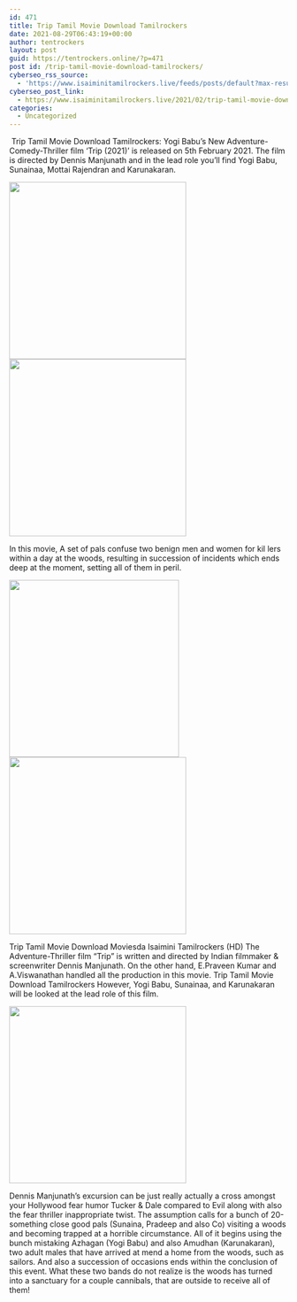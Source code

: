 ```yaml
---
id: 471
title: Trip Tamil Movie Download Tamilrockers
date: 2021-08-29T06:43:19+00:00
author: tentrockers
layout: post
guid: https://tentrockers.online/?p=471
post id: /trip-tamil-movie-download-tamilrockers/
cyberseo_rss_source:
  - 'https://www.isaiminitamilrockers.live/feeds/posts/default?max-results=150&start-index=151'
cyberseo_post_link:
  - https://www.isaiminitamilrockers.live/2021/02/trip-tamil-movie-download-tamilrockers.html
categories:
  - Uncategorized
---
```

<meta content="&nbsp;Trip Tamil Movie Download Tamilrockers: Yogi Babu’s New Adventure-Comedy-Thriller film ‘Trip (2021)’ is released on 5th February 2021. The ..." name="twitter:description" />

  


<center>
</center>

&nbsp;Trip Tamil Movie Download Tamilrockers: Yogi Babu’s New Adventure-Comedy-Thriller film ‘Trip (2021)’ is released on 5th February 2021. The film is directed by Dennis Manjunath and in the lead role you’ll find Yogi Babu, Sunainaa, Mottai Rajendran and Karunakaran.

<div class="separator">
  <a href="https://1.bp.blogspot.com/-rQkbZ94s87E/YB92hTWtVmI/AAAAAAAAAPc/cgjE7f41SckNfjpYEC3S4vJUcoxZa1ZowCLcBGAsYHQ/s1200/70960500.jpg" imageanchor="1"><img border="0" data-original-height="900" data-original-width="1200" src="https://1.bp.blogspot.com/-rQkbZ94s87E/YB92hTWtVmI/AAAAAAAAAPc/cgjE7f41SckNfjpYEC3S4vJUcoxZa1ZowCLcBGAsYHQ/s320/70960500.jpg" width="320" /></a>
</div>



<div class="separator">
  <a href="https://aaaaaco.com/50c55816bb/1e7a37aebc/?placementName=default" imageanchor="1" target="_blank" rel="noopener"><img border="0" data-original-height="166" data-original-width="800" src="https://1.bp.blogspot.com/-fMcSEf91aaU/YB92yNHgGHI/AAAAAAAAAPk/Ye6MfxwiWtIl8lWGDlX7nvTKS1H_WlIIACLcBGAsYHQ/s320/unnamed.gif" width="320" /></a>
</div>

<ins data-width="0" data-height="0" class="re754ced34f" data-domain="//aaaaaco.com" data-affquery="/706b90383e/e754ced34f/?placementName=default"></ins>

In this movie, A set of pals confuse two benign men and women for kil lers within a day at the woods, resulting in succession of incidents which ends deep at the moment, setting all of them in peril.<ins data-width="0" data-height="0" class="re754ced34f" data-domain="//aaaaaco.com" data-affquery="/706b90383e/e754ced34f/?placementName=default"></ins>

<div class="separator">
  <a href="https://1.bp.blogspot.com/-M47d_HWslX0/YB92rWUbnvI/AAAAAAAAAPg/5eME4wTbh7UcWRx2p3S3UO-3l0ZeJfDRQCLcBGAsYHQ/s540/trip-et00126236-16-12-2020-02-06-35.jpg" imageanchor="1"><img loading="lazy" border="0" data-original-height="540" data-original-width="360" height="320" src="https://1.bp.blogspot.com/-M47d_HWslX0/YB92rWUbnvI/AAAAAAAAAPg/5eME4wTbh7UcWRx2p3S3UO-3l0ZeJfDRQCLcBGAsYHQ/w307-h320/trip-et00126236-16-12-2020-02-06-35.jpg" width="307" /></a>
</div>



<div class="separator">
  <a href="https://aaaaaco.com/50c55816bb/1e7a37aebc/?placementName=default" imageanchor="1" target="_blank" rel="noopener"><img border="0" data-original-height="166" data-original-width="800" src="https://1.bp.blogspot.com/-qgSM0IW-0Ek/YB9250SIjxI/AAAAAAAAAPo/5WyHuxlJZ5YSwWvMx0n-6NhKNnz-Q_0ngCLcBGAsYHQ/s320/unnamed.gif" width="320" /></a>
</div>

<ins data-width="0" data-height="0" class="re754ced34f" data-domain="//aaaaaco.com" data-affquery="/706b90383e/e754ced34f/?placementName=default"></ins>

Trip Tamil Movie Download Moviesda Isaimini Tamilrockers (HD) The Adventure-Thriller film “Trip” is written and directed by Indian filmmaker & screenwriter Dennis Manjunath. On the other hand, E.Praveen Kumar and A.Viswanathan handled all the production in this movie. Trip Tamil Movie Download Tamilrockers However, Yogi Babu, Sunainaa, and Karunakaran will be looked at the lead role of this film.

<div class="separator">
  <a href="https://aaaaaco.com/50c55816bb/1e7a37aebc/?placementName=default" imageanchor="1" target="_blank" rel="noopener"><img border="0" data-original-height="166" data-original-width="800" src="https://1.bp.blogspot.com/-HOEveDQT0Es/YB929vgJPEI/AAAAAAAAAPw/MBcO5UHTOpAv82MR0xVEETeU_uUO7DuRwCLcBGAsYHQ/s320/unnamed.gif" width="320" /></a>
</div>

<ins data-width="0" data-height="0" class="re754ced34f" data-domain="//aaaaaco.com" data-affquery="/706b90383e/e754ced34f/?placementName=default"></ins>

Dennis Manjunath’s excursion can be just really actually a cross amongst your Hollywood fear humor Tucker & Dale compared to Evil along with also the fear thriller inappropriate twist. The assumption calls for a bunch of 20-something close good pals (Sunaina, Pradeep and also Co) visiting a woods and becoming trapped at a horrible circumstance. All of it begins using the bunch mistaking Azhagan (Yogi Babu) and also Amudhan (Karunakaran), two adult males that have arrived at mend a home from the woods, such as sailors. And also a succession of occasions ends within the conclusion of this event. What these two bands do not realize is the woods has turned into a sanctuary for a couple cannibals, that are outside to receive all of them!<ins data-width="0" data-height="0" class="re754ced34f" data-domain="//aaaaaco.com" data-affquery="/706b90383e/e754ced34f/?placementName=default"></ins>

<center>
</center>